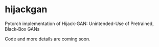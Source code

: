 # hijackgan
Pytorch implementation of Hijack-GAN: Unintended-Use of Pretrained, Black-Box GANs

Code and more details are coming soon.
